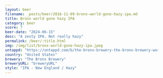```yaml
---
layout: beer
filename: _posts/beer/2016-11-09-bronx-world-gone-hazy-ipa.md
title: Bronx world gone hazy IPA
category: beer
score: 7
beer-date: "2024-06-15"
desc: "A zesty IPA. Not really hazy"
permalink: /beer/:title.html
img: /img/list/bronx-world-gone-hazy-ipa.jpeg
untappd: "https://untappd.com/b/the-bronx-brewery-the-bronx-brewery-world-gone-hazy/2778729"
country: "United States"
brewery: "The Bronx Brewery"
breweryURL: "breweryURL"
style: "IPA - New England / Hazy"
---
```

